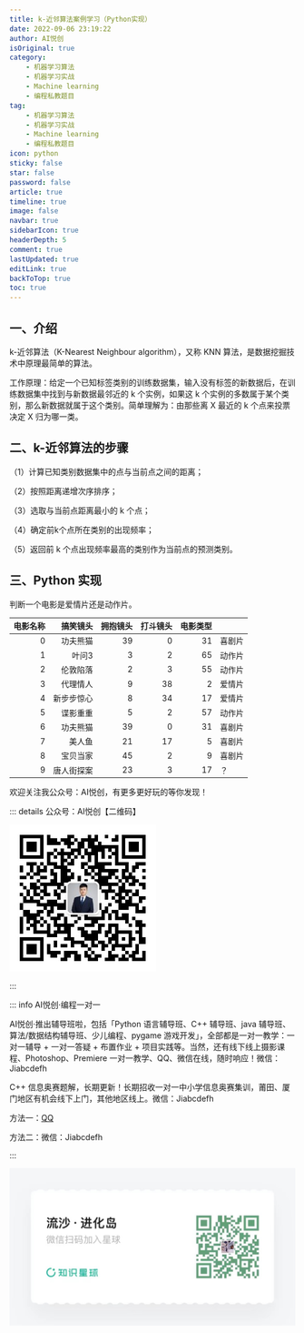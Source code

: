 ```yaml
---
title: k-近邻算法案例学习（Python实现）
date: 2022-09-06 23:19:22
author: AI悦创
isOriginal: true
category: 
    - 机器学习算法
    - 机器学习实战
    - Machine learning
    - 编程私教题目
tag:
    - 机器学习算法
    - 机器学习实战
    - Machine learning
    - 编程私教题目
icon: python
sticky: false
star: false
password: false
article: true
timeline: true
image: false
navbar: true
sidebarIcon: true
headerDepth: 5
comment: true
lastUpdated: true
editLink: true
backToTop: true
toc: true
---
```


## 一、介绍

k-近邻算法（K-Nearest Neighbour algorithm），又称 KNN 算法，是数据挖掘技术中原理最简单的算法。

工作原理：给定一个已知标签类别的训练数据集，输入没有标签的新数据后，在训练数据集中找到与新数据最邻近的 k 个实例，如果这 k 个实例的多数属于某个类别，那么新数据就属于这个类别。简单理解为：由那些离 X 最近的 k 个点来投票决定 X 归为哪一类。

## 二、k-近邻算法的步骤
（1）计算已知类别数据集中的点与当前点之间的距离；

（2）按照距离递增次序排序；

（3）选取与当前点距离最小的 k 个点；

（4）确定前k个点所在类别的出现频率；

（5）返回前 k 个点出现频率最高的类别作为当前点的预测类别。

## 三、Python 实现

判断一个电影是爱情片还是动作片。

| 电影名称 |   搞笑镜头 | 拥抱镜头 | 打斗镜头 | 电影类型 |        |
| -------: | ---------: | -------: | -------: | -------: | ------ |
|        0 |   功夫熊猫 |       39 |        0 |       31 | 喜剧片 |
|        1 |      叶问3 |        3 |        2 |       65 | 动作片 |
|        2 |   伦敦陷落 |        2 |        3 |       55 | 动作片 |
|        3 |   代理情人 |        9 |       38 |        2 | 爱情片 |
|        4 | 新步步惊心 |        8 |       34 |       17 | 爱情片 |
|        5 |   谍影重重 |        5 |        2 |       57 | 动作片 |
|        6 |   功夫熊猫 |       39 |        0 |       31 | 喜剧片 |
|        7 |     美人鱼 |       21 |       17 |        5 | 喜剧片 |
|        8 |   宝贝当家 |       45 |        2 |        9 | 喜剧片 |
|        9 | 唐人街探案 |       23 |        3 |       17 | ？     |





欢迎关注我公众号：AI悦创，有更多更好玩的等你发现！

::: details 公众号：AI悦创【二维码】

![](/gzh.jpg)

:::

::: info AI悦创·编程一对一

AI悦创·推出辅导班啦，包括「Python 语言辅导班、C++ 辅导班、java 辅导班、算法/数据结构辅导班、少儿编程、pygame 游戏开发」，全部都是一对一教学：一对一辅导 + 一对一答疑 + 布置作业 + 项目实践等。当然，还有线下线上摄影课程、Photoshop、Premiere 一对一教学、QQ、微信在线，随时响应！微信：Jiabcdefh

C++ 信息奥赛题解，长期更新！长期招收一对一中小学信息奥赛集训，莆田、厦门地区有机会线下上门，其他地区线上。微信：Jiabcdefh

方法一：[QQ](http://wpa.qq.com/msgrd?v=3&uin=1432803776&site=qq&menu=yes)

方法二：微信：Jiabcdefh

:::

![](/zsxq.jpg)